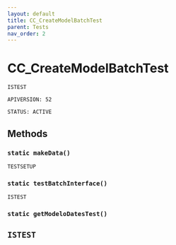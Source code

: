 ```yaml
---
layout: default
title: CC_CreateModelBatchTest
parent: Tests
nav_order: 2
---
```


# CC_CreateModelBatchTest

`ISTEST`

`APIVERSION: 52`

`STATUS: ACTIVE`

## Methods

### `static makeData()`

`TESTSETUP`

### `static testBatchInterface()`

`ISTEST`

### `static getModeloDatesTest()`

## `ISTEST`

